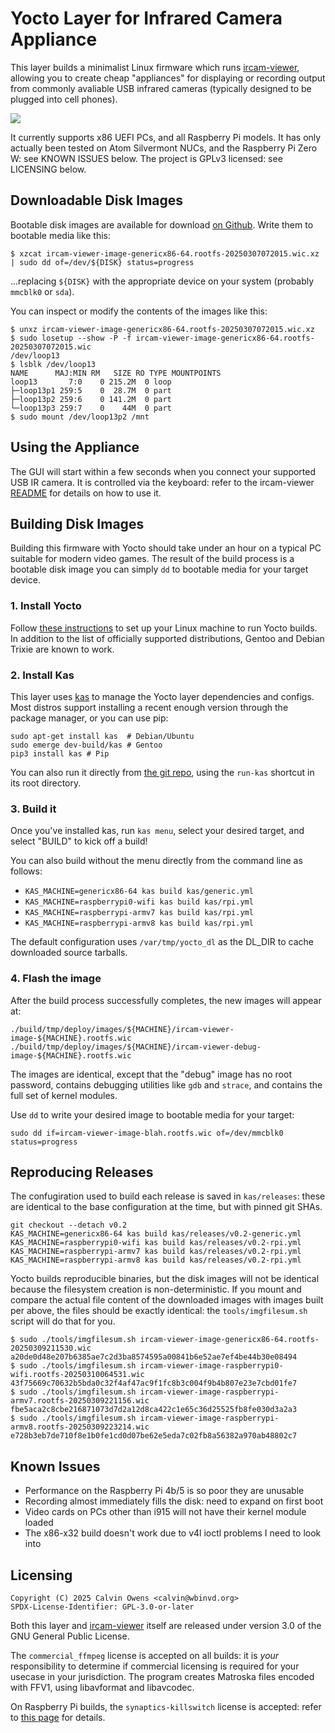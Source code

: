 # Yocto Layer for Infrared Camera Appliance

This layer builds a minimalist Linux firmware which runs
[ircam-viewer](https://github.com/jcalvinowens/ircam-viewer?tab=readme-ov-file#linux-infrared-camera-viewer),
allowing you to create cheap "appliances" for displaying or recording output
from commonly avaliable USB infrared cameras (typically designed to be plugged
into cell phones).

![](https://static.wbinvd.org/img/ircam/appliance.jpg)

It currently supports x86 UEFI PCs, and all Raspberry Pi models. It has only
actually been tested on Atom Silvermont NUCs, and the Raspberry Pi Zero W: see
KNOWN ISSUES below. The project is GPLv3 licensed: see LICENSING below.

## Downloadable Disk Images

Bootable disk images are available for download
[on Github](https://github.com/jcalvinowens/meta-ircam-viewer/releases). Write
them to bootable media like this:

```
$ xzcat ircam-viewer-image-genericx86-64.rootfs-20250307072015.wic.xz | sudo dd of=/dev/${DISK} status=progress
```

...replacing `${DISK}` with the appropriate device on your system (probably
`mmcblk0` or `sda`).

You can inspect or modify the contents of the images like this:

```
$ unxz ircam-viewer-image-genericx86-64.rootfs-20250307072015.wic.xz
$ sudo losetup --show -P -f ircam-viewer-image-genericx86-64.rootfs-20250307072015.wic
/dev/loop13
$ lsblk /dev/loop13
NAME      MAJ:MIN RM   SIZE RO TYPE MOUNTPOINTS
loop13       7:0    0 215.2M  0 loop
├─loop13p1 259:5    0  28.7M  0 part
├─loop13p2 259:6    0 141.2M  0 part
└─loop13p3 259:7    0    44M  0 part
$ sudo mount /dev/loop13p2 /mnt
```

## Using the Appliance

The GUI will start within a few seconds when you connect your supported USB IR
camera. It is controlled via the keyboard: refer to the ircam-viewer
[README](https://github.com/jcalvinowens/ircam-viewer/blob/master/README.md#viewing)
for details on how to use it.

## Building Disk Images

Building this firmware with Yocto should take under an hour on a typical PC
suitable for modern video games. The result of the build process is a bootable
disk image you can simply `dd` to bootable media for your target device.

### 1. Install Yocto

Follow [these instructions](https://docs.yoctoproject.org/ref-manual/system-requirements.html#required-packages-for-the-build-host)
to set up your Linux machine to run Yocto builds. In addition to the list of
officially supported distributions, Gentoo and Debian Trixie are known to work.

### 2. Install Kas

This layer uses [kas](https://kas.readthedocs.io/en/latest/) to manage the
Yocto layer dependencies and configs. Most distros support installing a recent
enough version through the package manager, or you can use pip:

```
sudo apt-get install kas  # Debian/Ubuntu
sudo emerge dev-build/kas # Gentoo
pip3 install kas # Pip
```

You can also run it directly from [the git repo](https://github.com/siemens/kas.git),
using the `run-kas` shortcut in its root directory.

### 3. Build it

Once you've installed kas, run `kas menu`, select your desired target, and
select "BUILD" to kick off a build!

You can also build without the menu directly from the command line as follows:

* `KAS_MACHINE=genericx86-64 kas build kas/generic.yml`
* `KAS_MACHINE=raspberrypi0-wifi kas build kas/rpi.yml`
* `KAS_MACHINE=raspberrypi-armv7 kas build kas/rpi.yml`
* `KAS_MACHINE=raspberrypi-armv8 kas build kas/rpi.yml`

The default configuration uses `/var/tmp/yocto_dl` as the DL\_DIR to cache
downloaded source tarballs.

### 4. Flash the image

After the build process successfully completes, the new images will appear at:

```
./build/tmp/deploy/images/${MACHINE}/ircam-viewer-image-${MACHINE}.rootfs.wic
./build/tmp/deploy/images/${MACHINE}/ircam-viewer-debug-image-${MACHINE}.rootfs.wic
```

The images are identical, except that the "debug" image has no root password,
contains debugging utilities like `gdb` and `strace`, and contains the full set
of kernel modules.

Use `dd` to write your desired image to bootable media for your target:

```
sudo dd if=ircam-viewer-image-blah.rootfs.wic of=/dev/mmcblk0 status=progress
```

## Reproducing Releases

The confugiration used to build each release is saved in `kas/releases`: these
are identical to the base configuration at the time, but with pinned git SHAs.

```
git checkout --detach v0.2
KAS_MACHINE=genericx86-64 kas build kas/releases/v0.2-generic.yml
KAS_MACHINE=raspberrypi0-wifi kas build kas/releases/v0.2-rpi.yml
KAS_MACHINE=raspberrypi-armv7 kas build kas/releases/v0.2-rpi.yml
KAS_MACHINE=raspberrypi-armv8 kas build kas/releases/v0.2-rpi.yml
```

Yocto builds reproducible binaries, but the disk images will not be identical
because the filesystem creation is non-deterministic. If you mount and compare
the actual file content of the downloaded images with images built per above,
the files should be exactly identical: the `tools/imgfilesum.sh` script will do
that for you.

```
$ sudo ./tools/imgfilesum.sh ircam-viewer-image-genericx86-64.rootfs-20250309211530.wic
a20de0d48e207b6385ae7c2d3ba8574595a00841b6e52ae7ef4be44b30e08494
$ sudo ./tools/imgfilesum.sh ircam-viewer-image-raspberrypi0-wifi.rootfs-20250310064531.wic
43f75669c70632b5bda0c32f4af47ac9f1fc8b3c004f9b4b807e23e7cbd01fe7
$ sudo ./tools/imgfilesum.sh ircam-viewer-image-raspberrypi-armv7.rootfs-20250309221156.wic
fbe5aca2c8cbe216871073d7d2a12d8ca422c1e65c36d25525fb8fe030d3a2a3
$ sudo ./tools/imgfilesum.sh ircam-viewer-image-raspberrypi-armv8.rootfs-20250309223214.wic
e728b3eb7de710f8e1b0fe1cd0d07be62e5eda7c02fb8a56382a970ab48802c7
```

## Known Issues

* Performance on the Raspberry Pi 4b/5 is so poor they are unusable
* Recording almost immediately fills the disk: need to expand on first boot
* Video cards on PCs other than i915 will not have their kernel module loaded
* The x86-x32 build doesn't work due to v4l ioctl problems I need to look into

## Licensing

```
Copyright (C) 2025 Calvin Owens <calvin@wbinvd.org>
SPDX-License-Identifier: GPL-3.0-or-later
```

Both this layer and [ircam-viewer](https://github.com/jcalvinowens/ircam-viewer)
itself are released under version 3.0 of the GNU General Public License.

The `commercial_ffmpeg` license is accepted on all builds: it is *your*
responsibility to determine if commercial licensing is required for your usecase
in your jurisdiction. The program creates Matroska files encoded with FFV1,
using libavformat and libavcodec.

On Raspberry Pi builds, the `synaptics-killswitch` license is accepted: refer to
[this page](https://meta-raspberrypi.readthedocs.io/en/latest/ipcompliance.html)
for details.
